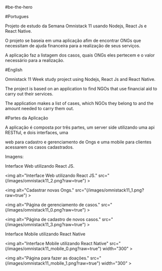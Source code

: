 #be-the-hero

#Portugues

Projeto de estudo da Semana Omnistack 11 usando Nodejs, React Js e React Native.

O projeto se baseia em uma aplicação afim de encontrar ONGs que necessitam de ajuda financeira para a realização de seus serviços.

A aplicação faz a listagem dos casos, quais ONGs eles pertecem e o valor necessário para a realização.

#English

Omnistack 11 Week study project using Nodejs, React Js and React Native.

The project is based on an application to find NGOs that use financial aid to carry out their services.

The application makes a list of cases, which NGOs they belong to and the amount needed to carry them out.


#Partes da Aplicação

A aplicação é composta por três partes, um server side utilizando uma api RESTful, e dois interfaces, uma 

web para cadastro e gerenciamento de Ongs e uma mobile para clientes acessarem os casos cadastrados.

Imagens:

Interface Web utilizando React JS.

<img alt="Interface Web utilizando React JS." src="(/images/omnistack11_2.png?raw=true") >

<img alt="Cadastrar novas Ongs." src="(/images/omnistack11_1.png?raw=true") >

<img alt="Página de gerenciamento de casos." src="(/images/omnistack11_0.png?raw=true") >

<img alt="Página de cadastro de novos casos." src="(/images/omnistack11_3.png?raw=true") >

Interface Mobile utilizando React Native

<img alt="Interface Mobile utilizando React Native" src="(/images/omnistack11_mobile_0.png?raw=true") width="300" >

<img alt="Página para fazer as doações." src="(/images/omnistack11_mobile_1.png?raw=true") width="300" >

